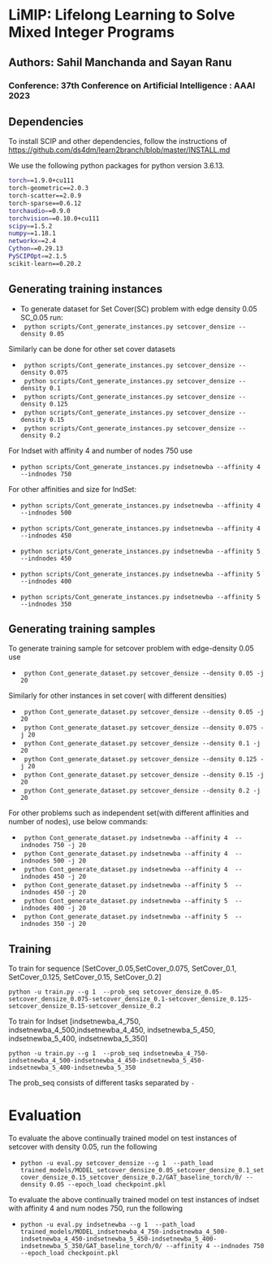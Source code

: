 # LiMIP: Lifelong Learning to Solve Mixed Integer Programs

## Authors: Sahil Manchanda and Sayan Ranu

### Conference: 37th  Conference on Artificial Intelligence : AAAI 2023

## Dependencies
To install SCIP and other dependencies, follow the instructions of https://github.com/ds4dm/learn2branch/blob/master/INSTALL.md

 We use the following python packages for python version 3.6.13.
```sh
torch==1.9.0+cu111
torch-geometric==2.0.3
torch-scatter==2.0.9
torch-sparse==0.6.12
torchaudio==0.9.0
torchvision==0.10.0+cu111
scipy==1.5.2
numpy==1.18.1
networkx==2.4
Cython==0.29.13
PySCIPOpt==2.1.5
scikit-learn==0.20.2
```

## Generating training instances
* To generate dataset for Set Cover(SC) problem with edge density 0.05 SC_0.05 run:
* ` python scripts/Cont_generate_instances.py setcover_densize --density 0.05`

Similarly can be done for other set cover datasets
* ` python scripts/Cont_generate_instances.py setcover_densize --density 0.075`
* ` python scripts/Cont_generate_instances.py setcover_densize --density 0.1`
* ` python scripts/Cont_generate_instances.py setcover_densize --density 0.125`
* ` python scripts/Cont_generate_instances.py setcover_densize --density 0.15`
* ` python scripts/Cont_generate_instances.py setcover_densize --density 0.2`



For Indset with affinity 4 and number of nodes 750 use
* `python scripts/Cont_generate_instances.py indsetnewba --affinity 4 --indnodes 750` 

For other affinities and size for IndSet:
* `python scripts/Cont_generate_instances.py indsetnewba --affinity 4 --indnodes 500` 
* `python scripts/Cont_generate_instances.py indsetnewba --affinity 4 --indnodes 450`

* `python scripts/Cont_generate_instances.py indsetnewba --affinity 5 --indnodes 450` 
* `python scripts/Cont_generate_instances.py indsetnewba --affinity 5 --indnodes 400` 
* `python scripts/Cont_generate_instances.py indsetnewba --affinity 5 --indnodes 350` 




## Generating training samples

To generate training sample for setcover problem with edge-density 0.05 use

* ` python Cont_generate_dataset.py setcover_densize --density 0.05 -j 20`

Similarly for other instances in set cover( with different densities)
* ` python Cont_generate_dataset.py setcover_densize --density 0.05 -j 20`
* ` python Cont_generate_dataset.py setcover_densize --density 0.075 -j 20`
* ` python Cont_generate_dataset.py setcover_densize --density 0.1 -j 20`
* ` python Cont_generate_dataset.py setcover_densize --density 0.125 -j 20`
* ` python Cont_generate_dataset.py setcover_densize --density 0.15 -j 20`
* ` python Cont_generate_dataset.py setcover_densize --density 0.2 -j 20`


For other problems such as independent set(with different affinities and number of nodes), use below commands:
* ` python Cont_generate_dataset.py indsetnewba --affinity 4  --indnodes 750 -j 20`
* ` python Cont_generate_dataset.py indsetnewba --affinity 4  --indnodes 500 -j 20`
* ` python Cont_generate_dataset.py indsetnewba --affinity 4  --indnodes 450 -j 20`
* ` python Cont_generate_dataset.py indsetnewba --affinity 5  --indnodes 450 -j 20`
* ` python Cont_generate_dataset.py indsetnewba --affinity 5  --indnodes 400 -j 20`
* ` python Cont_generate_dataset.py indsetnewba --affinity 5  --indnodes 350 -j 20`



## Training
To train for sequence [SetCover_0.05,SetCover_0.075, SetCover_0.1,   SetCover_0.125, SetCover_0.15, SetCover_0.2]


` python -u train.py --g 1  --prob_seq setcover_densize_0.05-setcover_densize_0.075-setcover_densize_0.1-setcover_densize_0.125-setcover_densize_0.15-setcover_densize_0.2 `



To train for Indset [indsetnewba_4_750, indsetnewba_4_500,indsetnewba_4_450, indsetnewba_5_450, indsetnewba_5_400, indsetnewba_5_350]

` python -u train.py --g 1  --prob_seq indsetnewba_4_750-indsetnewba_4_500-indsetnewba_4_450-indsetnewba_5_450-indsetnewba_5_400-indsetnewba_5_350 `

The prob_seq consists of different tasks separated by `-`

# Evaluation

To evaluate the above continually trained model on test instances of setcover with density 0.05, run the following

* ` python -u eval.py setcover_densize --g 1  --path_load trained_models/MODEL_setcover_densize_0.05_setcover_densize_0.1_setcover_densize_0.15_setcover_densize_0.2/GAT_baseline_torch/0/ --density 0.05 --epoch_load checkpoint.pkl `



To evaluate the above continually trained model on test instances of indset with affinity 4 and num nodes 750, run the following

* ` python -u eval.py indsetnewba --g 1  --path_load trained_models/MODEL_indsetnewba_4_750-indsetnewba_4_500-indsetnewba_4_450-indsetnewba_5_450-indsetnewba_5_400-indsetnewba_5_350/GAT_baseline_torch/0/ --affinity 4 --indnodes 750 --epoch_load checkpoint.pkl `
